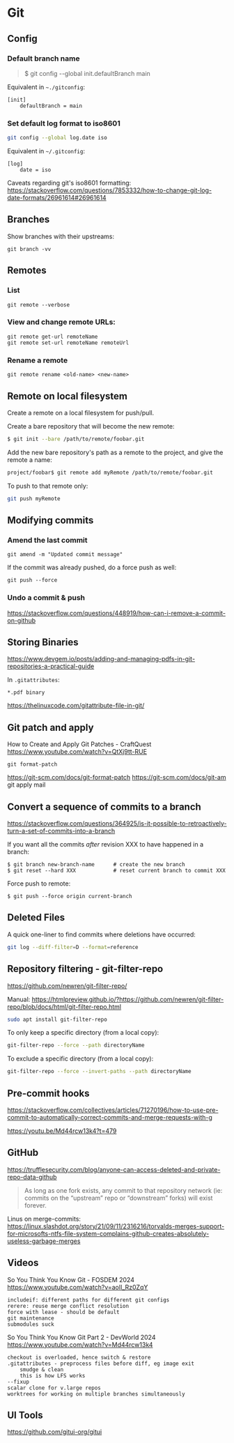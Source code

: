 Git
===


Config
------

### Default branch name

> $ git config --global init.defaultBranch main

Equivalent in `~./gitconfig`:

```
[init]
	defaultBranch = main
```


### Set default log format to iso8601

```bash
git config --global log.date iso
```

Equivalent in  `~/.gitconfig`:
```
[log]
	date = iso
```

Caveats regarding git's iso8601 formatting:
https://stackoverflow.com/questions/7853332/how-to-change-git-log-date-formats/26961614#26961614


Branches
--------


Show branches with their upstreams:

	git branch -vv



Remotes
-------

### List

	git remote --verbose

### View and change remote URLs:

	git remote get-url remoteName
	git remote set-url remoteName remoteUrl

### Rename a remote

	git remote rename <old-name> <new-name>


Remote on local filesystem
--------------------------
Create a remote on a local filesystem for push/pull.


Create a bare repository that will become the new remote:
```bash
$ git init --bare /path/to/remote/foobar.git
```

Add the new bare repository's path as a remote to the project, and give the remote a name:
```bash
project/foobar$ git remote add myRemote /path/to/remote/foobar.git
```

To push to that remote only:
```bash
git push myRemote
```



Modifying commits
-----------------

### Amend the last commit

	git amend -m "Updated commit message"

If the commit was already pushed, do a force push as well:

	git push --force


### Undo a commit & push

https://stackoverflow.com/questions/448919/how-can-i-remove-a-commit-on-github



Storing Binaries
----------------

https://www.devgem.io/posts/adding-and-managing-pdfs-in-git-repositories-a-practical-guide

In `.gitattributes`:
```
*.pdf binary
```
https://thelinuxcode.com/gitattribute-file-in-git/




Git patch and apply
-------------------

How to Create and Apply Git Patches - CraftQuest
https://www.youtube.com/watch?v=QtXj9tt-RUE

	git format-patch

https://git-scm.com/docs/git-format-patch
https://git-scm.com/docs/git-am				git apply mail





Convert a sequence of commits to a branch
-----------------------------------------
https://stackoverflow.com/questions/364925/is-it-possible-to-retroactively-turn-a-set-of-commits-into-a-branch


If you want all the commits *after* revision XXX to have happened in a branch:

	$ git branch new-branch-name      # create the new branch
	$ git reset --hard XXX            # reset current branch to commit XXX

Force push to remote:

	$ git push --force origin current-branch


Deleted Files
-------------

A quick one-liner to find commits where deletions have occurred:
```bash
git log --diff-filter=D --format=reference
```


Repository filtering - git-filter-repo
--------------------------------------

https://github.com/newren/git-filter-repo/

Manual:
https://htmlpreview.github.io/?https://github.com/newren/git-filter-repo/blob/docs/html/git-filter-repo.html


```bash
sudo apt install git-filter-repo
```


To only keep a specific directory (from a local copy):

```bash
git-filter-repo --force --path directoryName
```

To exclude a specific directory (from a local copy):

```bash
git-filter-repo --force --invert-paths --path directoryName
```


Pre-commit hooks
----------------
https://stackoverflow.com/collectives/articles/71270196/how-to-use-pre-commit-to-automatically-correct-commits-and-merge-requests-with-g

https://youtu.be/Md44rcw13k4?t=479



GitHub
------
https://trufflesecurity.com/blog/anyone-can-access-deleted-and-private-repo-data-github

> As long as one fork exists, any commit to that repository network (ie: commits on the “upstream” repo or “downstream” forks) will exist forever.



Linus on merge-commits:
	https://linux.slashdot.org/story/21/09/11/2316216/torvalds-merges-support-for-microsofts-ntfs-file-system-complains-github-creates-absolutely-useless-garbage-merges



Videos
------

So You Think You Know Git - FOSDEM 2024
https://www.youtube.com/watch?v=aolI_Rz0ZqY

	includeif: different paths for different git configs
	rerere: reuse merge conflict resolution
	force with lease - should be default
	git maintenance
	submodules suck

So You Think You Know Git Part 2 - DevWorld 2024
https://www.youtube.com/watch?v=Md44rcw13k4

	checkout is overloaded, hence switch & restore
	.gitattributes - preprocess files before diff, eg image exit
		smudge & clean
		this is how LFS works
	--fixup
	scalar clone for v.large repos
	worktrees for working on multiple branches simultaneously


UI Tools
--------

https://github.com/gitui-org/gitui


